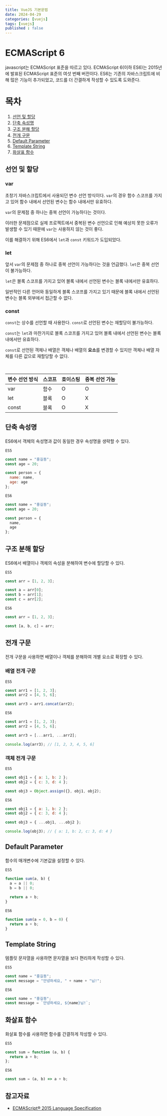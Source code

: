 ```yaml
---
title: VueJS 기본문법
date: 2024-04-29
categories: [vuejs]
tags: [vuejs]
published : false
---
```


# ECMAScript 6

javascript는 ECMAScript 표준을 따르고 있다. ECMAScript 6(이하 ES6)는 2015년에 발표된 ECMAScript 표준의 여섯 번째 버전이다. ES6는 기존의 자바스크립트에 비해 많은 기능이 추가되었고, 코드를 더 간결하게 작성할 수 있도록 도와준다.

# 목차

1. <a href="#선언-및-할당">선언 및 할당</a>
2. <a href="#단축-속성명">단축 속성명</a>
3. <a href="#구조-분해-할당">구조 분해 할당</a>
4. <a href="#전개-구문">전개 구문</a>
5. <a href="#Default-Parameter">Default Parameter</a>
6. <a href="#Template-String">Template String</a>
7. <a href="#화살표-함수">화살표 함수</a>

## <p id="선언-및-할당">선언 및 할당</p>

### var

초창기 자바스크립트에서 사용되던 변수 선언 방식이다. `var`의 경우 함수 스코프를 가지고 있어 함수 내에서 선언된 변수는 함수 내에서만 유효하다.

`var`의 문제점 중 하나는 중복 선언이 가능하다는 것이다.

이러한 문제점으로 실제 프로젝트에서 중복된 변수 선언으로 인해 예상치 못한 오류가 발생할 수 있기 때문에 `var`는 사용하지 않는 것이 좋다.

이를 해결하기 위해 ES6에서 `let`과 `const` 키워드가 도입되었다.

### let

앞서 `var`의 문제점 중 하나로 중복 선언이 가능하다는 것을 언급했다. `let`은 중복 선언이 불가능하다.

`let`은 블록 스코프를 가지고 있어 블록 내에서 선언된 변수는 블록 내에서만 유효하다.

일반적인 다른 언어와 동일하게 블록 스코프를 가지고 있기 때문에 블록 내에서 선언된 변수는 블록 외부에서 접근할 수 없다.

### const

`const`는 상수를 선언할 때 사용한다. `const`로 선언된 변수는 재할당이 불가능하다.

`const`는 `let`과 마찬가지로 블록 스코프를 가지고 있어 블록 내에서 선언된 변수는 블록 내에서만 유효하다.

`const`로 선언된 객체나 배열은 객체나 배열의 **요소**를 변경할 수 있지만 객체나 배열 자체를 다른 값으로 재할당할 수 없다.

<br/>

| 변수 선언 방식 | 스코프 | 호이스팅 | 중복 선언 가능 |
| -------------- | ------ | -------- | -------------- |
| var            | 함수   | O        | O              |
| let            | 블록   | O        | X              |
| const          | 블록   | O        | X              |

## <p id="단축-속성명">단축 속성명</p>

ES6에서 객체의 속성명과 값이 동일한 경우 속성명을 생략할 수 있다.

`ES5`

```javascript
const name = "홍길동";
const age = 20;

const person = {
  name: name,
  age: age
};
```

`ES6`

```javascript
const name = "홍길동";
const age = 20;

const person = {
  name,
  age
};
```

## <p id="구조-분해-할당">구조 분해 할당</p>

ES6에서 배열이나 객체의 속성을 분해하여 변수에 할당할 수 있다.

`ES5`

```javascript
const arr = [1, 2, 3];

const a = arr[0];
const b = arr[1];
const c = arr[2];
```

`ES6`

```javascript
const arr = [1, 2, 3];

const [a, b, c] = arr;
```

## <p id="전개-구문">전개 구문</p>

전개 구문을 사용하면 배열이나 객체를 분해하여 개별 요소로 확장할 수 있다.

### 배열 전개 구문

`ES5`

```javascript
const arr1 = [1, 2, 3];
const arr2 = [4, 5, 6];

const arr3 = arr1.concat(arr2);
```

`ES6`

```javascript
const arr1 = [1, 2, 3];
const arr2 = [4, 5, 6];

const arr3 = [...arr1, ...arr2];

console.log(arr3); // [1, 2, 3, 4, 5, 6]
```

### 객체 전개 구문

`ES5`

```javascript
const obj1 = { a: 1, b: 2 };
const obj2 = { c: 3, d: 4 };

const obj3 = Object.assign({}, obj1, obj2);
```

`ES6`

```javascript
const obj1 = { a: 1, b: 2 };
const obj2 = { c: 3, d: 4 };

const obj3 = { ...obj1, ...obj2 };

console.log(obj3); // { a: 1, b: 2, c: 3, d: 4 }
```

## <p id="Default-Parameter">Default Parameter</p>

함수의 매개변수에 기본값을 설정할 수 있다.

`ES5`

```javascript
function sum(a, b) {
  a = a || 0;
  b = b || 0;

  return a + b;
}
```

`ES6`

```javascript
function sum(a = 0, b = 0) {
  return a + b;
}
```

## <p id="Template-String">Template String</p>

템플릿 문자열을 사용하면 문자열을 보다 편리하게 작성할 수 있다.

`ES5`

```javascript
const name = "홍길동";
const message = "안녕하세요, " + name + "님!";
```

`ES6`

```javascript
const name = "홍길동";
const message = `안녕하세요, ${name}님!`;
```

## <p id="화살표-함수">화살표 함수</p>

화살표 함수를 사용하면 함수를 간결하게 작성할 수 있다.

`ES5`

```javascript
const sum = function (a, b) {
  return a + b;
};
```

`ES6`

```javascript
const sum = (a, b) => a + b;
```

## 참고자료

- [ECMAScript® 2015 Language Specification](https://www.ecma-international.org/wp-content/uploads/ECMA-262_6th_edition_june_2015.pdf)
